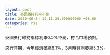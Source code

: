 ```yaml
---
layout: post
title: 泰國維持利率不變
date: 2020-06-24 15:11:28.000000000 +08:00
categories: rss
---
```


泰國央行維持指標利率0.5%不變，符合市場預期。

央行預期，今年經濟萎縮8.1%，3月時預測萎縮5.3%。
